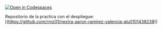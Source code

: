 [![Open in Codespaces](https://classroom.github.com/assets/launch-codespace-2972f46106e565e64193e422d61a12cf1da4916b45550586e14ef0a7c637dd04.svg)](https://classroom.github.com/open-in-codespaces?assignment_repo_id=16739194)


Repositorio de la practica con el despliegue: [(https://github.com/rmz01/nextra-aaron-ramirez-valencia-alu0101438238)]
